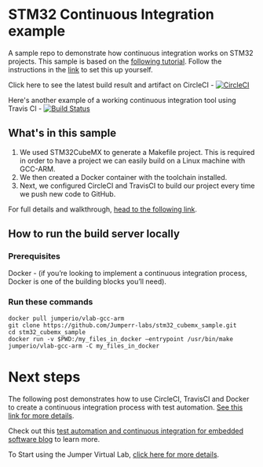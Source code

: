# STM32 Continuous Integration example 
A sample repo to demonstrate how continuous integration works on STM32 projects. This sample is based on the [following tutorial](https://blog.jumper.io/stm32-continuous-integration/). Follow the instructions in the [link](https://blog.jumper.io/stm32-continuous-integration/) to set this up yourself.

Click here to see the latest build result and artifact on CircleCI - [![CircleCI](hhttps://circleci.com/gh/Jumperr-labs/STM32_Button_Debounce?style=svg)](https://circleci.com/gh/Jumperr-labs/STM32_Button_Debounce)

Here's another example of a working continuous integration tool using Travis CI - [![Build Status](https://travis-ci.org/Jumperr-labs/STM32_Button_Debounce.svg?branch=master)](https://travis-ci.org/Jumperr-labs/STM32_Button_Debounce)

## What's in this sample

1. We used STM32CubeMX to generate a Makefile project. This is required in order to have a project we can easily build on a Linux machine with GCC-ARM.
2. We then created a Docker container with the toolchain installed.
3. Next, we configured CircleCI and TravisCI to build our project every time we push new code to GitHub.

For full details and walkthrough, [head to the following link](https://blog.jumper.io/stm32-build-server/).

## How to run the build server locally

### Prerequisites
Docker - (if you’re looking to implement a continuous integration process, Docker is one of the building blocks you’ll need).

### Run these commands
```
docker pull jumperio/vlab-gcc-arm
git clone https://github.com/Jumperr-labs/stm32_cubemx_sample.git
cd stm32_cubemx_sample
docker run -v $PWD:/my_files_in_docker –entrypoint /usr/bin/make jumperio/vlab-gcc-arm -C my_files_in_docker
```

# Next steps

The following post demonstrates how to use CircleCI, TravisCI and Docker to create a continuous integration process with test automation. [See this link for more details](https://blog.jumper.io/stm32-continuous-integration/).

Check out this [test automation and continuous integration for embedded software blog](https://blog.jumper.io) to learn more.

To Start using the Jumper Virtual Lab, [click here for more details](https://jumper.io).
